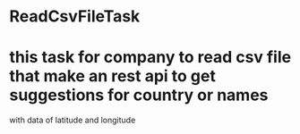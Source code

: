 # ReadCsvFileTask 
# this task for company to read csv file that make an rest api to get suggestions for country or names
with data of latitude and longitude
